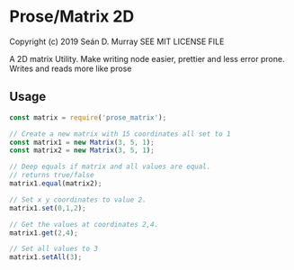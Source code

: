 # Prose/Matrix 2D

Copyright (c) 2019 Seán D. Murray
SEE MIT LICENSE FILE

A 2D matrix Utility. Make writing node easier, prettier and less error prone. Writes and reads more like prose

## Usage

```javascript
const matrix = require('prose_matrix');

// Create a new matrix with 15 coordinates all set to 1
const matrix1 = new Matrix(3, 5, 1);
const matrix2 = new Matrix(3, 5, 1);

// Deep equals if matrix and all values are equal.
// returns true/false
matrix1.equal(matrix2);

// Set x y coordinates to value 2.
matrix1.set(0,1,2);

// Get the values at coordinates 2,4.
matrix1.get(2,4);

// Set all values to 3
matrix1.setAll(3);
```
